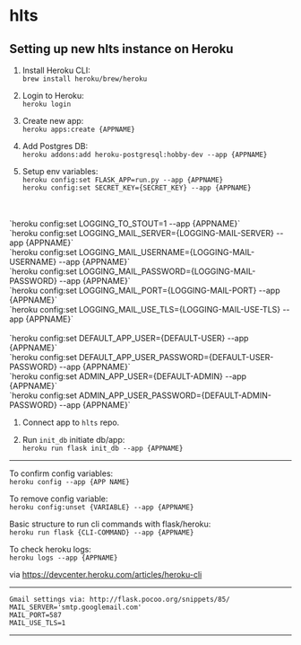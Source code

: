 # hlts

## Setting up new hlts instance on Heroku

1. Install Heroku CLI:
<br> `brew install heroku/brew/heroku`

2. Login to Heroku:
<br> `heroku login`

3. Create new app:
<br> `heroku apps:create {APPNAME}`

4. Add Postgres DB:
<br> `heroku addons:add heroku-postgresql:hobby-dev --app {APPNAME}`

5. Setup env variables:
<br> `heroku config:set FLASK_APP=run.py --app {APPNAME}`
<br> `heroku config:set SECRET_KEY={SECRET_KEY} --app {APPNAME}`
<br>
<br> `heroku config:set LOGGING_TO_STOUT=1 --app {APPNAME}`
<br> `heroku config:set LOGGING_MAIL_SERVER={LOGGING-MAIL-SERVER} --app {APPNAME}`
<br> `heroku config:set LOGGING_MAIL_USERNAME={LOGGING-MAIL-USERNAME} --app {APPNAME}`
<br> `heroku config:set LOGGING_MAIL_PASSWORD={LOGGING-MAIL-PASSWORD} --app {APPNAME}`
<br> `heroku config:set LOGGING_MAIL_PORT={LOGGING-MAIL-PORT} --app {APPNAME}`
<br> `heroku config:set LOGGING_MAIL_USE_TLS={LOGGING-MAIL-USE-TLS} --app {APPNAME}`
<br>
<br> `heroku config:set DEFAULT_APP_USER={DEFAULT-USER} --app {APPNAME}`
<br> `heroku config:set DEFAULT_APP_USER_PASSWORD={DEFAULT-USER-PASSWORD} --app {APPNAME}`
<br> `heroku config:set ADMIN_APP_USER={DEFAULT-ADMIN} --app {APPNAME}`
<br> `heroku config:set ADMIN_APP_USER_PASSWORD={DEFAULT-ADMIN-PASSWORD} --app {APPNAME}`

1. Connect app to `hlts` repo.

2. Run `init_db` initiate db/app:
<br> `heroku run flask init_db --app {APPNAME}`

---

To confirm config variables:
<br> `heroku config --app {APP NAME}`

To remove config variable:
<br> `heroku config:unset {VARIABLE} --app {APPNAME}`

Basic structure to run cli commands with flask/heroku:
<br> `heroku run flask {CLI-COMMAND} --app {APPNAME}`

To check heroku logs:
<br> `heroku logs --app {APPNAME}`

via <https://devcenter.heroku.com/articles/heroku-cli>

---

```
Gmail settings via: http://flask.pocoo.org/snippets/85/
MAIL_SERVER='smtp.googlemail.com'
MAIL_PORT=587
MAIL_USE_TLS=1
```

---